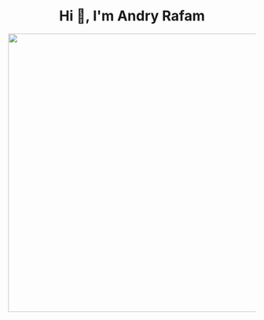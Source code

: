 <h1 align="center">Hi 👋, I'm Andry Rafam</h1>
<div align="center">
  <img src="https://github.com/AndryRafam/andryrafam/blob/main/Black_hole_representation.gif" width="985" height="568"/>
</div>
</br>
<!--
  <h4 align="center"> 🌴 C++ programmer with deep passion for applied mathematics and artificial intelligence; especially deep learning.</h4>
  <h4 align="center"> 👀 My fields of interest are: Applied Mathematics, Artificial Intelligence, Cryptography, System Programming.</h4>
-->
<!--
<div align="center">
  <img src="https://github.com/devicons/devicon/blob/master/icons/cplusplus/cplusplus-plain.svg" width="50" height="50"/> &nbsp&nbsp <img src="https://github.com/devicons/devicon/blob/master/icons/python/python-original.svg" width="50" height="50"/> &nbsp&nbsp <img src="https://github.com/devicons/devicon/blob/master/icons/debian/debian-plain.svg" width="50" height="50"/> &nbsp&nbsp <img src="https://github.com/devicons/devicon/blob/master/icons/ubuntu/ubuntu-plain.svg" width="50" height="50"/> &nbsp&nbsp <img src="https://github.com/AndryRafam/andryrafam/blob/main/Keras_logo.svg.png" width="45" height="45"/> &nbsp&nbsp <img src="https://github.com/devicons/devicon/blob/master/icons/tensorflow/tensorflow-original.svg" width="45" height="45"/> &nbsp&nbsp <img src="https://github.com/devicons/devicon/blob/master/icons/vim/vim-original.svg" width="45" height="45"/> &nbsp&nbsp <img src="https://github.com/devicons/devicon/blob/master/icons/vscode/vscode-original.svg" width="45" height="45"/> &nbsp&nbsp <img src="https://github.com/AndryRafam/andryrafam/blob/main/geany.png" width="45" height="45"/> &nbsp&nbsp <img src="https://github.com/devicons/devicon/blob/master/icons/jupyter/jupyter-original.svg" width="45" height="45">
</div>
-->
